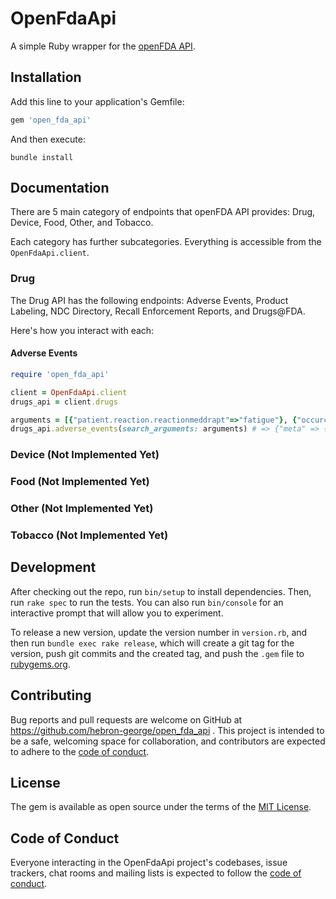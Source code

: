 # OpenFdaApi

A simple Ruby wrapper for the [openFDA API](https://open.fda.gov/apis/).


## Installation

Add this line to your application's Gemfile:

```ruby
gem 'open_fda_api'
```

And then execute:
```shell
bundle install
```

## Documentation

There are 5 main category of endpoints that openFDA API provides: Drug, Device, Food, Other, and Tobacco.

Each category has further subcategories. Everything is accessible from the `OpenFdaApi.client`.


### Drug

The Drug API has the following endpoints: Adverse Events, Product Labeling, NDC Directory, Recall Enforcement Reports, and Drugs@FDA.

Here's how you interact with each:

#### Adverse Events
```ruby
require 'open_fda_api'

client = OpenFdaApi.client
drugs_api = client.drugs

arguments = [{"patient.reaction.reactionmeddrapt"=>"fatigue"}, {"occurcountry"=>"ca"}]
drugs_api.adverse_events(search_arguments: arguments) # => {"meta" => {...}, "results" => [...]}
```

### Device (Not Implemented Yet)
### Food (Not Implemented Yet)
### Other (Not Implemented Yet)
### Tobacco (Not Implemented Yet)



## Development

After checking out the repo, run `bin/setup` to install dependencies.
Then, run `rake spec` to run the tests.
You can also run `bin/console` for an interactive prompt that will allow you to experiment.

To release a new version, update the version number in `version.rb`, and then run `bundle exec rake release`, which will create a git tag for the version, push git commits and the created tag, and push the `.gem` file to [rubygems.org](https://rubygems.org).

## Contributing

Bug reports and pull requests are welcome on GitHub at https://github.com/hebron-george/open_fda_api .
This project is intended to be a safe, welcoming space for collaboration, and contributors are expected to adhere to the [code of conduct](https://github.com/[USERNAME]/open_fda_api/blob/master/CODE_OF_CONDUCT.md).

## License

The gem is available as open source under the terms of the [MIT License](https://opensource.org/licenses/MIT).

## Code of Conduct

Everyone interacting in the OpenFdaApi project's codebases, issue trackers, chat rooms and mailing lists is expected to follow the [code of conduct](https://github.com/[USERNAME]/open_fda_api/blob/master/CODE_OF_CONDUCT.md).

